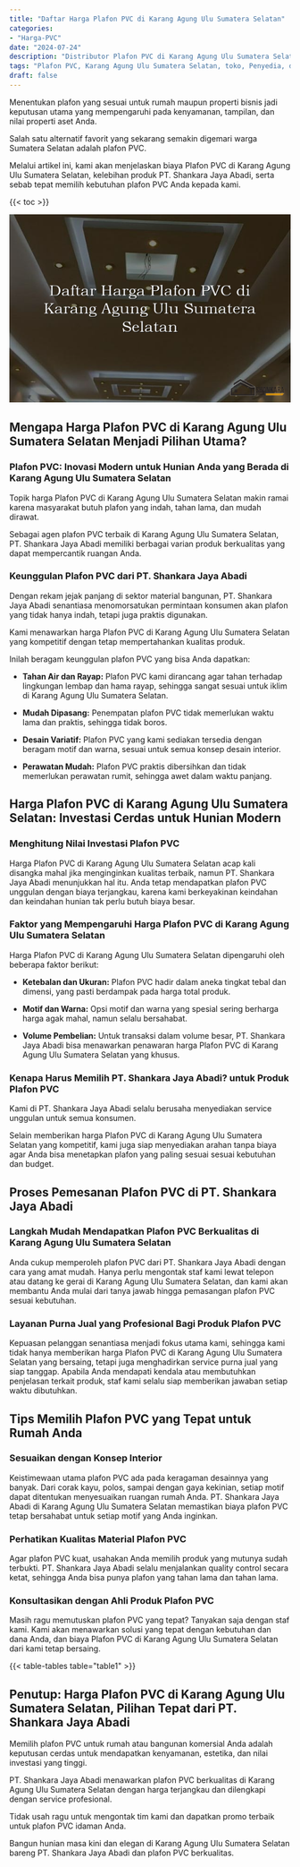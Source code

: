 ```yaml
---
title: "Daftar Harga Plafon PVC di Karang Agung Ulu Sumatera Selatan"
categories: 
- "Harga-PVC"
date: "2024-07-24"
description: "Distributor Plafon PVC di Karang Agung Ulu Sumatera Selatan untuk rumah, office, serta ritel. Produk unggulan, pilihan motif, warna modern, dengan servis instalasi ditangani oleh teknisi berpengalaman serta jaminan resmi!|Servis penjualan Plafon PVC di Karang Agung Ulu Sumatera Selatan untuk keperluan hunian, kantor, atau gerai, beserta material terbaik dan pemasangan oleh teknisi berpengalaman serta jaminan resmi.|Alternatif Plafon PVC di Karang Agung Ulu Sumatera Selatan yang andal bagi tempat tinggal, office, serta gerai, bersama material unggulan dan instalasi ditangani oleh teknisi berpengalaman dan kepastian resmi.|Penjualan Plafon PVC di Karang Agung Ulu Sumatera Selatan bagi rumah, kantor, dan gerai, beserta material terbaik dan pemasangan oleh teknisi ahli, disertai dengan kepastian resmi.}"
tags: "Plafon PVC, Karang Agung Ulu Sumatera Selatan, toko, Penyedia, distributor"
draft: false
---
```


Menentukan plafon yang sesuai untuk rumah maupun properti bisnis jadi keputusan utama yang mempengaruhi pada kenyamanan, tampilan, dan nilai properti aset Anda.

Salah satu alternatif favorit yang sekarang semakin digemari warga Sumatera Selatan adalah plafon PVC.

Melalui artikel ini, kami akan menjelaskan biaya Plafon PVC di Karang Agung Ulu Sumatera Selatan, kelebihan produk PT. Shankara Jaya Abadi, serta sebab tepat memilih kebutuhan plafon PVC Anda kepada kami.

{{< toc >}}

![Daftar Harga Plafon PVC di Karang Agung Ulu Sumatera Selatan](/images/Harga-PVC/Daftar-Harga-Plafon-PVC-di-Karang-Agung-Ulu-Sumatera-Selatan.png)


## Mengapa Harga Plafon PVC di Karang Agung Ulu Sumatera Selatan Menjadi Pilihan Utama?

### Plafon PVC: Inovasi Modern untuk Hunian Anda yang Berada di Karang Agung Ulu Sumatera Selatan

Topik harga Plafon PVC di Karang Agung Ulu Sumatera Selatan makin ramai karena masyarakat butuh plafon yang indah, tahan lama, dan mudah dirawat.

Sebagai agen plafon PVC terbaik di Karang Agung Ulu Sumatera Selatan, PT. Shankara Jaya Abadi memiliki berbagai varian produk berkualitas yang dapat mempercantik ruangan Anda.

### Keunggulan Plafon PVC dari PT. Shankara Jaya Abadi

Dengan rekam jejak panjang di sektor material bangunan, PT. Shankara Jaya Abadi senantiasa menomorsatukan permintaan konsumen akan plafon yang tidak hanya indah, tetapi juga praktis digunakan.

Kami menawarkan harga Plafon PVC di Karang Agung Ulu Sumatera Selatan yang kompetitif dengan tetap mempertahankan kualitas produk.

Inilah beragam keunggulan plafon PVC yang bisa Anda dapatkan:

- **Tahan Air dan Rayap:** Plafon PVC kami dirancang agar tahan terhadap lingkungan lembap dan hama rayap, sehingga sangat sesuai untuk iklim di Karang Agung Ulu Sumatera Selatan.

- **Mudah Dipasang:** Penempatan plafon PVC tidak memerlukan waktu lama dan praktis, sehingga tidak boros.

- **Desain Variatif:** Plafon PVC yang kami sediakan tersedia dengan beragam motif dan warna, sesuai untuk semua konsep desain interior.

- **Perawatan Mudah:** Plafon PVC praktis dibersihkan dan tidak memerlukan perawatan rumit, sehingga awet dalam waktu panjang.

## Harga Plafon PVC di Karang Agung Ulu Sumatera Selatan: Investasi Cerdas untuk Hunian Modern

### Menghitung Nilai Investasi Plafon PVC

Harga Plafon PVC di Karang Agung Ulu Sumatera Selatan acap kali disangka mahal jika menginginkan kualitas terbaik, namun PT. Shankara Jaya Abadi menunjukkan hal itu. Anda tetap mendapatkan plafon PVC unggulan dengan biaya terjangkau, karena kami berkeyakinan keindahan dan keindahan hunian tak perlu butuh biaya besar.

### Faktor yang Mempengaruhi Harga Plafon PVC di Karang Agung Ulu Sumatera Selatan

Harga Plafon PVC di Karang Agung Ulu Sumatera Selatan dipengaruhi oleh beberapa faktor berikut:

- **Ketebalan dan Ukuran:** Plafon PVC hadir dalam aneka tingkat tebal dan dimensi, yang pasti berdampak pada harga total produk.

- **Motif dan Warna:** Opsi motif dan warna yang spesial sering berharga harga agak mahal, namun selalu bersahabat.

- **Volume Pembelian:** Untuk transaksi dalam volume besar, PT. Shankara Jaya Abadi bisa menawarkan penawaran harga Plafon PVC di Karang Agung Ulu Sumatera Selatan yang khusus.

### Kenapa Harus Memilih PT. Shankara Jaya Abadi? untuk Produk Plafon PVC

Kami di PT. Shankara Jaya Abadi selalu berusaha menyediakan service unggulan untuk semua konsumen.

Selain memberikan harga Plafon PVC di Karang Agung Ulu Sumatera Selatan yang kompetitif, kami juga siap menyediakan arahan tanpa biaya agar Anda bisa menetapkan plafon yang paling sesuai sesuai kebutuhan dan budget.

## Proses Pemesanan Plafon PVC di PT. Shankara Jaya Abadi

### Langkah Mudah Mendapatkan Plafon PVC Berkualitas di Karang Agung Ulu Sumatera Selatan

Anda cukup memperoleh plafon PVC dari PT. Shankara Jaya Abadi dengan cara yang amat mudah. Hanya perlu mengontak staf kami lewat telepon atau datang ke gerai di Karang Agung Ulu Sumatera Selatan, dan kami akan membantu Anda mulai dari tanya jawab hingga pemasangan plafon PVC sesuai kebutuhan.

### Layanan Purna Jual yang Profesional Bagi Produk Plafon PVC

Kepuasan pelanggan senantiasa menjadi fokus utama kami, sehingga kami tidak hanya memberikan harga Plafon PVC di Karang Agung Ulu Sumatera Selatan yang bersaing, tetapi juga menghadirkan service purna jual yang siap tanggap. Apabila Anda mendapati kendala atau membutuhkan penjelasan terkait produk, staf kami selalu siap memberikan jawaban setiap waktu dibutuhkan.

## Tips Memilih Plafon PVC yang Tepat untuk Rumah Anda

### Sesuaikan dengan Konsep Interior

Keistimewaan utama plafon PVC ada pada keragaman desainnya yang banyak. Dari corak kayu, polos, sampai dengan gaya kekinian, setiap motif dapat ditentukan menyesuaikan ruangan rumah Anda. PT. Shankara Jaya Abadi di Karang Agung Ulu Sumatera Selatan memastikan biaya plafon PVC tetap bersahabat untuk setiap motif yang Anda inginkan.

### Perhatikan Kualitas Material Plafon PVC

Agar plafon PVC kuat, usahakan Anda memilih produk yang mutunya sudah terbukti. PT. Shankara Jaya Abadi selalu menjalankan quality control secara ketat, sehingga Anda bisa punya plafon yang tahan lama dan tahan lama.

### Konsultasikan dengan Ahli Produk Plafon PVC

Masih ragu memutuskan plafon PVC yang tepat? Tanyakan saja dengan staf kami. Kami akan menawarkan solusi yang tepat dengan kebutuhan dan dana Anda, dan biaya Plafon PVC di Karang Agung Ulu Sumatera Selatan dari kami tetap bersaing.

{{< table-tables table="table1" >}}

## Penutup: Harga Plafon PVC di Karang Agung Ulu Sumatera Selatan, Pilihan Tepat dari PT. Shankara Jaya Abadi

Memilih plafon PVC untuk rumah atau bangunan komersial Anda adalah keputusan cerdas untuk mendapatkan kenyamanan, estetika, dan nilai investasi yang tinggi.

PT. Shankara Jaya Abadi menawarkan plafon PVC berkualitas di Karang Agung Ulu Sumatera Selatan dengan harga terjangkau dan dilengkapi dengan service profesional.

Tidak usah ragu untuk mengontak tim kami dan dapatkan promo terbaik untuk plafon PVC idaman Anda.

Bangun hunian masa kini dan elegan di Karang Agung Ulu Sumatera Selatan bareng PT. Shankara Jaya Abadi dan plafon PVC berkualitas.